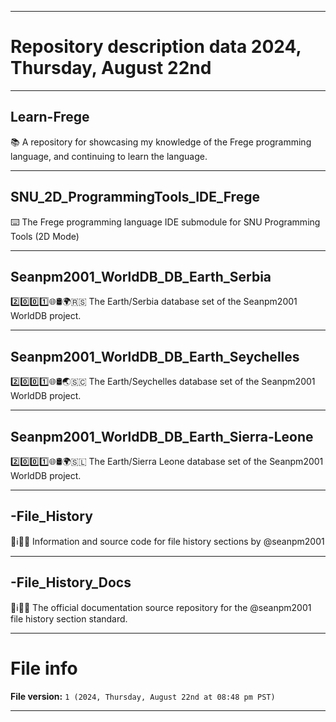 
***

# Repository description data 2024, Thursday, August 22nd

---

## Learn-Frege

📚️ A repository for showcasing my knowledge of the Frege programming language, and continuing to learn the language. 

---

## SNU_2D_ProgrammingTools_IDE_Frege

⌨️ The Frege programming language IDE submodule for SNU Programming Tools (2D Mode)

---

## Seanpm2001_WorldDB_DB_Earth_Serbia

2️⃣️0️⃣️0️⃣️1️⃣️🌐️🛢️🌍️🇷🇸️ The Earth/Serbia database set of the Seanpm2001 WorldDB project.

---

## Seanpm2001_WorldDB_DB_Earth_Seychelles

2️⃣️0️⃣️0️⃣️1️⃣️🌐️🛢️🌏️🇸🇨️ The Earth/Seychelles database set of the Seanpm2001 WorldDB project.

---

## Seanpm2001_WorldDB_DB_Earth_Sierra-Leone

2️⃣️0️⃣️0️⃣️1️⃣️🌐️🛢️🌍️🇸🇱️ The Earth/Sierra Leone database set of the Seanpm2001 WorldDB project.

---

## -File_History

📃️ℹ️🔖️💾️ Information and source code for file history sections by @seanpm2001

---

## -File_History_Docs

📃️ℹ️🔖️📖️ The official documentation source repository for the @seanpm2001 file history section standard.

***

# File info

**File version:** `1 (2024, Thursday, August 22nd at 08:48 pm PST)`

***

